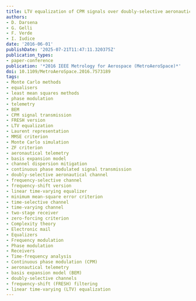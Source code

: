 ```yaml
---
title: LTV equalization of CPM signals over doubly-selective aeronautical channels
authors:
- D. Darsena
- G. Gelli
- F. Verde
- I. Iudice
date: '2016-06-01'
publishDate: '2025-07-21T11:47:11.320375Z'
publication_types:
- paper-conference
publication: '*2016 IEEE Metrology for Aerospace (MetroAeroSpace)*'
doi: 10.1109/MetroAeroSpace.2016.7573189
tags:
- Monte Carlo methods
- equalisers
- least mean squares methods
- phase modulation
- telemetry
- BEM
- CPM signal transmission
- FRESH version
- LTV equalization
- Laurent representation
- MMSE criterion
- Monte Carlo simulation
- ZF criterion
- aeronautical telemetry
- basis expansion model
- channel dispersion mitigation
- continuous phase modulated signal transmission
- doubly-selective aeronautical channel
- frequency-selective channel
- frequency-shift version
- linear time-varying equalizer
- minimum mean-square error criterion
- time-selective channel
- time-varying channel
- two-stage receiver
- zero-forcing criterion
- Complexity theory
- Electronic mail
- Equalizers
- Frequency modulation
- Phase modulation
- Receivers
- Time-frequency analysis
- Continuous phase modulation (CPM)
- aeronautical telemetry
- basis expansion model (BEM)
- doubly-selective channels
- frequency-shift (FRESH) filtering
- linear time-varying (LTV) equalization
---
```

